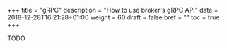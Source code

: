 +++
title = "gRPC"
description = "How to use broker's gRPC API"
date = 2018-12-28T16:21:28+01:00
weight = 60
draft = false
bref = ""
toc = true
+++

TODO
